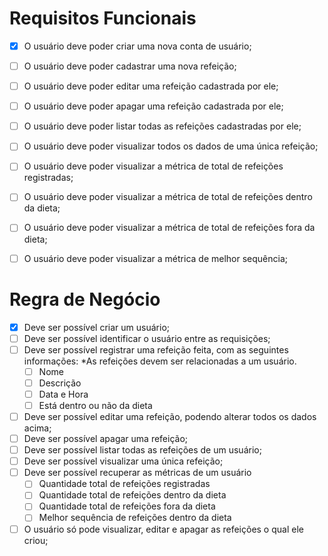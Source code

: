 # Requisitos Funcionais

- [x] O usuário deve poder criar uma nova conta de usuário;
- [ ] O usuário deve poder cadastrar uma nova refeição;
- [ ] O usuário deve poder editar uma refeição cadastrada por ele;
- [ ] O usuário deve poder apagar uma refeição cadastrada por ele;
- [ ] O usuário deve poder listar todas as refeições cadastradas por ele;
- [ ] O usuário deve poder visualizar todos os dados de uma única refeição; 
- [ ] O usuário deve poder visualizar a métrica de total de refeições registradas; 
- [ ] O usuário deve poder visualizar a métrica de total de refeições dentro da dieta; 
- [ ] O usuário deve poder visualizar a métrica de total de refeições fora da dieta; 
- [ ] O usuário deve poder visualizar a métrica de melhor sequência; 


# Regra de Negócio

- [x] Deve ser possível criar um usuário;
- [ ] Deve ser possível identificar o usuário entre as requisições;
- [ ] Deve ser possível registrar uma refeição feita, com as seguintes informações:
    *As refeições devem ser relacionadas a um usuário.
    - [ ] Nome
    - [ ] Descrição
    - [ ] Data e Hora
    - [ ] Está dentro ou não da dieta
- [ ] Deve ser possível editar uma refeição, podendo alterar todos os dados acima;
- [ ] Deve ser possível apagar uma refeição;
- [ ] Deve ser possível listar todas as refeições de um usuário;
- [ ] Deve ser possível visualizar uma única refeição;
- [ ] Deve ser possível recuperar as métricas de um usuário
    - [ ] Quantidade total de refeições registradas
    - [ ] Quantidade total de refeições dentro da dieta
    - [ ] Quantidade total de refeições fora da dieta
    - [ ] Melhor sequência de refeições dentro da dieta
- [ ] O usuário só pode visualizar, editar e apagar as refeições o qual ele criou;
